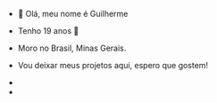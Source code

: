- 👋 Olá, meu nome é Guilherme
- Tenho 19 anos 🙏
- Moro no Brasil, Minas Gerais.

- Vou deixar meus projetos aqui, espero que gostem!
- 
- 
